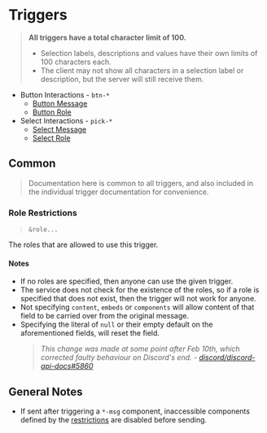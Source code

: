 # Triggers

> **All triggers have a total character limit of 100.**
> - Selection labels, descriptions and values have their own limits of 100 characters each.
> - The client may not show all characters in a selection label or description, but the server will still receive them.

- Button Interactions - `btn-*`
  - [Button Message](./btn-msg.md)
  - [Button Role](./btn-role.md)
- Select Interactions - `pick-*`
  - [Select Message](./pick-msg.md)
  - [Select Role](./pick-role.md)

## Common

> Documentation here is common to all triggers, and also included in the individual trigger documentation for convenience.

### Role Restrictions

> `&role...`

The roles that are allowed to use this trigger.

#### Notes

- If no roles are specified, then anyone can use the given trigger.
- The service does not check for the existence of the roles, so if a role is specified that does not exist, then the trigger will not work for anyone.
- Not specifying `content`, `embeds` or `components` will allow content of that field to be carried over from the original message.
- Specifying the literal of `null` or their empty default on the aforementioned fields, will reset the field.
  > *This change was made at some point after Feb 10th, which corrected faulty behaviour on Discord's end. - [discord/discord-api-docs#5860](https://github.com/discord/discord-api-docs/issues/5860)*

## General Notes

- If sent after triggering a `*-msg` component, inaccessible components defined by the [restrictions](#role-restrictions) are disabled before sending.
